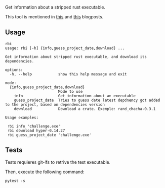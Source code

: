 Get information about a stripped rust executable.

This tool is mentioned in [this](https://nofix.re/posts/2024-11-02-rust-symbs/) and [this](https://nofix.re/posts/2024-08-03-arti-rust/) blogposts.

## Usage
```
rbi
usage: rbi [-h] {info,guess_project_date,download} ...

Get information about stripped rust executable, and download its dependencies.

options:
  -h, --help            show this help message and exit

mode:
  {info,guess_project_date,download}
                        Mode to use
    info                Get information about an executable
    guess_project_date  Tries to guess date latest depdnency got added to the project, based on dependencies version
    download            Download a crate. Exemple: rand_chacha-0.3.1

Usage examples:

 rbi info 'challenge.exe'
 rbi download hyper-0.14.27
 rbi guess_project_date 'challenge.exe'
```

## Tests

Tests requieres git-lfs to retrive the test executable.

Then, execute the following command:

```
pytest -s
```